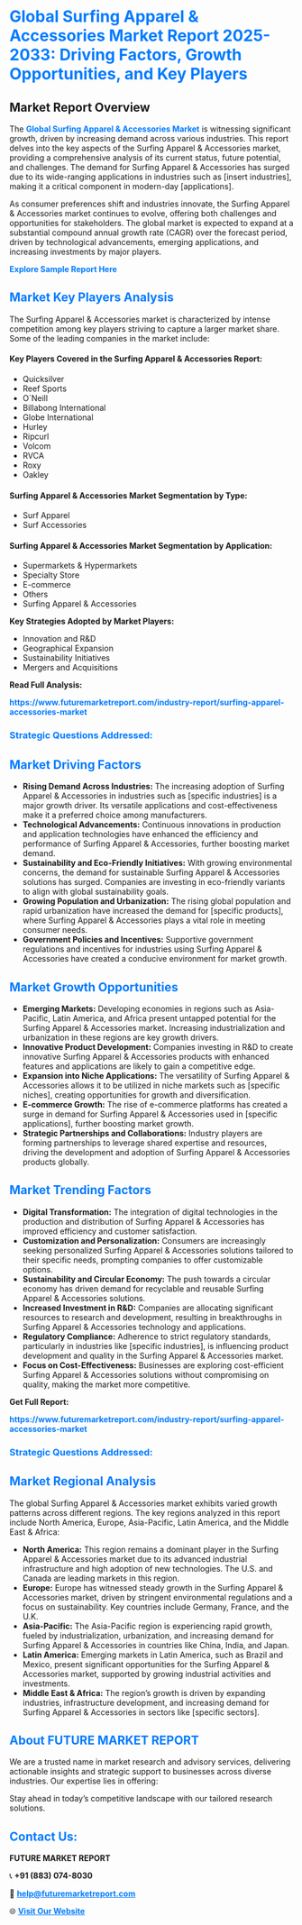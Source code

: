 <h1 style="color: #007BFF;">Global Surfing Apparel & Accessories Market Report 2025-2033: Driving Factors, Growth Opportunities, and Key Players</h1>

<section id="overview">
<h2>Market Report Overview</h2>
<p>The <a href="https://www.futuremarketreport.com/industry-report/surfing-apparel-accessories-market" style="color: #007BFF; text-decoration: none;"><strong>Global Surfing Apparel & Accessories Market</strong></a> is witnessing significant growth, driven by increasing demand across various industries. This report delves into the key aspects of the Surfing Apparel & Accessories market, providing a comprehensive analysis of its current status, future potential, and challenges. The demand for Surfing Apparel & Accessories has surged due to its wide-ranging applications in industries such as [insert industries], making it a critical component in modern-day [applications].</p>
<p>As consumer preferences shift and industries innovate, the Surfing Apparel & Accessories market continues to evolve, offering both challenges and opportunities for stakeholders. The global market is expected to expand at a substantial compound annual growth rate (CAGR) over the forecast period, driven by technological advancements, emerging applications, and increasing investments by major players.</p>
</section>

<section id="overview">
<p><a href="https://www.futuremarketreport.com/request-sample/reportId=112262" style="color: #007BFF; text-decoration: none;"><strong>Explore Sample Report Here</strong></a></p>
</section>

<section id="key-players">
<h2 style="color: #007BFF;">Market Key Players Analysis</h2>
<p>The Surfing Apparel & Accessories market is characterized by intense competition among key players striving to capture a larger market share. Some of the leading companies in the market include:</p>
<h4>Key Players Covered in the Surfing Apparel & Accessories Report:</h4>
<ul><li>Quicksilver</li><li>Reef Sports</li><li>O`Neill</li><li>Billabong International</li><li>Globe International</li><li>Hurley</li><li>Ripcurl</li><li>Volcom</li><li>RVCA</li><li>Roxy</li><li>Oakley</li></ul>
<h4>Surfing Apparel & Accessories Market Segmentation by Type:</h4>
<ul><li>Surf Apparel</li><li>Surf Accessories</li></ul>

<h4>Surfing Apparel & Accessories Market Segmentation by Application:</h4>
<ul><li>Supermarkets &amp; Hypermarkets</li><li>Specialty Store</li><li>E-commerce</li><li>Others</li><li>Surfing Apparel &amp; Accessories</li></ul>
<p><strong>Key Strategies Adopted by Market Players:</strong></p>
<ul>
<li>Innovation and R&D</li>
<li>Geographical Expansion</li>
<li>Sustainability Initiatives</li>
<li>Mergers and Acquisitions</li>
</ul>
</section>

<section>
<p><strong>Read Full Analysis: </strong></p><a href="https://www.futuremarketreport.com/industry-report/surfing-apparel-accessories-market" style="color: #007BFF; text-decoration: none;"><strong>https://www.futuremarketreport.com/industry-report/surfing-apparel-accessories-market</strong></a>
<h3 style="color: #007BFF;">Strategic Questions Addressed:</h3>
</section>

<section id="driving-factors">
<h2 style="color: #007BFF;">Market Driving Factors</h2>
<ul>
<li><strong>Rising Demand Across Industries:</strong> The increasing adoption of Surfing Apparel & Accessories in industries such as [specific industries] is a major growth driver. Its versatile applications and cost-effectiveness make it a preferred choice among manufacturers.</li>
<li><strong>Technological Advancements:</strong> Continuous innovations in production and application technologies have enhanced the efficiency and performance of Surfing Apparel & Accessories, further boosting market demand.</li>
<li><strong>Sustainability and Eco-Friendly Initiatives:</strong> With growing environmental concerns, the demand for sustainable Surfing Apparel & Accessories solutions has surged. Companies are investing in eco-friendly variants to align with global sustainability goals.</li>
<li><strong>Growing Population and Urbanization:</strong> The rising global population and rapid urbanization have increased the demand for [specific products], where Surfing Apparel & Accessories plays a vital role in meeting consumer needs.</li>
<li><strong>Government Policies and Incentives:</strong> Supportive government regulations and incentives for industries using Surfing Apparel & Accessories have created a conducive environment for market growth.</li>
</ul>
</section>

<section id="growth-opportunities">
<h2 style="color: #007BFF;">Market Growth Opportunities</h2>
<ul>
<li><strong>Emerging Markets:</strong> Developing economies in regions such as Asia-Pacific, Latin America, and Africa present untapped potential for the Surfing Apparel & Accessories market. Increasing industrialization and urbanization in these regions are key growth drivers.</li>
<li><strong>Innovative Product Development:</strong> Companies investing in R&D to create innovative Surfing Apparel & Accessories products with enhanced features and applications are likely to gain a competitive edge.</li>
<li><strong>Expansion into Niche Applications:</strong> The versatility of Surfing Apparel & Accessories allows it to be utilized in niche markets such as [specific niches], creating opportunities for growth and diversification.</li>
<li><strong>E-commerce Growth:</strong> The rise of e-commerce platforms has created a surge in demand for Surfing Apparel & Accessories used in [specific applications], further boosting market growth.</li>
<li><strong>Strategic Partnerships and Collaborations:</strong> Industry players are forming partnerships to leverage shared expertise and resources, driving the development and adoption of Surfing Apparel & Accessories products globally.</li>
</ul>
</section>

<section id="trending-factors">
<h2 style="color: #007BFF;">Market Trending Factors</h2>
<ul>
<li><strong>Digital Transformation:</strong> The integration of digital technologies in the production and distribution of Surfing Apparel & Accessories has improved efficiency and customer satisfaction.</li>
<li><strong>Customization and Personalization:</strong> Consumers are increasingly seeking personalized Surfing Apparel & Accessories solutions tailored to their specific needs, prompting companies to offer customizable options.</li>
<li><strong>Sustainability and Circular Economy:</strong> The push towards a circular economy has driven demand for recyclable and reusable Surfing Apparel & Accessories solutions.</li>
<li><strong>Increased Investment in R&D:</strong> Companies are allocating significant resources to research and development, resulting in breakthroughs in Surfing Apparel & Accessories technology and applications.</li>
<li><strong>Regulatory Compliance:</strong> Adherence to strict regulatory standards, particularly in industries like [specific industries], is influencing product development and quality in the Surfing Apparel & Accessories market.</li>
<li><strong>Focus on Cost-Effectiveness:</strong> Businesses are exploring cost-efficient Surfing Apparel & Accessories solutions without compromising on quality, making the market more competitive.</li>
</ul>
</section>

<section>
<p><strong>Get Full Report: </strong></p><a href="https://www.futuremarketreport.com/industry-report/surfing-apparel-accessories-market" style="color: #007BFF; text-decoration: none;"><strong>https://www.futuremarketreport.com/industry-report/surfing-apparel-accessories-market</strong></a>
<h3 style="color: #007BFF;">Strategic Questions Addressed:</h3>
</section>


<section id="regional-analysis">
<h2 style="color: #007BFF;">Market Regional Analysis</h2>
<p>The global Surfing Apparel & Accessories market exhibits varied growth patterns across different regions. The key regions analyzed in this report include North America, Europe, Asia-Pacific, Latin America, and the Middle East & Africa:</p>
<ul>
<li><strong>North America:</strong> This region remains a dominant player in the Surfing Apparel & Accessories market due to its advanced industrial infrastructure and high adoption of new technologies. The U.S. and Canada are leading markets in this region.</li>
<li><strong>Europe:</strong> Europe has witnessed steady growth in the Surfing Apparel & Accessories market, driven by stringent environmental regulations and a focus on sustainability. Key countries include Germany, France, and the U.K.</li>
<li><strong>Asia-Pacific:</strong> The Asia-Pacific region is experiencing rapid growth, fueled by industrialization, urbanization, and increasing demand for Surfing Apparel & Accessories in countries like China, India, and Japan.</li>
<li><strong>Latin America:</strong> Emerging markets in Latin America, such as Brazil and Mexico, present significant opportunities for the Surfing Apparel & Accessories market, supported by growing industrial activities and investments.</li>
<li><strong>Middle East & Africa:</strong> The region’s growth is driven by expanding industries, infrastructure development, and increasing demand for Surfing Apparel & Accessories in sectors like [specific sectors].</li>
</ul>
</section>

<footer>
<h2 style="color: #007BFF;">About FUTURE MARKET REPORT</h2>
<p>We are a trusted name in market research and advisory services, delivering actionable insights and strategic support to businesses across diverse industries. Our expertise lies in offering:</p>

<p>Stay ahead in today’s competitive landscape with our tailored research solutions.</p>

<h2 style="color: #007BFF;">Contact Us:</h2>
<p><strong>FUTURE MARKET REPORT</strong></p>
<p>📞 <strong>+91 (883) 074-8030</strong></p>
<p>📧 <strong><a href="mailto:help@futuremarketreport.com" style="color: #007BFF;">help@futuremarketreport.com</a></strong></p>
<p>🌐 <strong><a href="https://www.futuremarketreport.com/" style="color: #007BFF;">Visit Our Website</a></strong></p>
</footer>